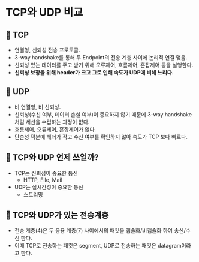 # TCP와 UDP 비교

## 🍎 TCP
- 연결형, 신뢰성 전송 프로토콜.
- 3-way handshake를 통해 두 Endpoint의 전송 계층 사이에 논리적 연결 맺음.
- 신뢰성 있는 데이터를 주고 받기 위해 오류제어, 흐름제어, 혼잡제어 등을 실행한다.
- **신뢰성 보장을 위해 header가 크고 그로 인해 속도가 UDP에 비해 느리다.**

## 🍎 UDP
- 비 연결형, 비 신뢰성.
- 신뢰성(수신 여부, 데이터 손실 여부)이 중요하지 않기 때문에 3-way handshake 처럼 세션을 수립하는 과정이 없다.
- 흐름제어, 오류제어, 혼잡제어가 없다.
- 단순성 덕분에 헤더가 작고 수신 여부를 확인하지 않아 속도가 TCP 보다 빠르다.

## 🍎 TCP와 UDP 언제 쓰일까?
- TCP는 신뢰성이 중요한 통신
    - HTTP, File, Mail
- UDP는 실시간성이 중요한 통신
    - 스트리밍

## 🍎 TCP와 UDP가 있는 전송계층
- 전송 계층(4)은 두 응용 계층(7) 사이에서의 패킷을 캡슐화/비캡슐화 하여 송신/수신 한다.
- 이때 TCP로 전송하는 패킷은 segment, UDP로 전송하는 패킷은 datagram이라고 한다.
